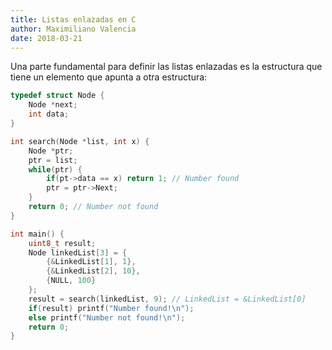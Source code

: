 ```yaml
---
title: Listas enlazadas en C
author: Maximiliano Valencia
date: 2018-03-21
---
```


Una parte fundamental para definir las listas enlazadas es la estructura que 
tiene un elemento que apunta a otra estructura:

```c
typedef struct Node {
	Node *next;
	int data;
}
```


```c
int search(Node *list, int x) {
	Node *ptr;
	ptr = list;
	while(ptr) {
		if(pt->data == x) return 1; // Number found
		ptr = ptr->Next;
	}
	return 0; // Number not found
}

int main() {
	uint8_t result;
	Node linkedList[3] = {
		{&LinkedList[1], 1},
		{&LinkedList[2], 10},
		{NULL, 100}
	};
	result = search(linkedList, 9); // LinkedList = &LinkedList[0]
	if(result) printf("Number found!\n");
	else printf("Number not found!\n");
	return 0;
}
```
